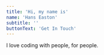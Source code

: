 ```yaml
---
title: 'Hi, my name is'
name: 'Hans Easton'
subtitle: ''
buttonText: 'Get In Touch'
---
```


I love coding with people, for people.

